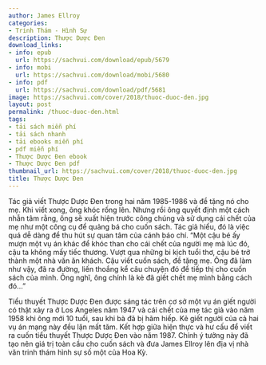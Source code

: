 ```yaml
---
author: James Ellroy
categories:
- Trinh Thám - Hình Sự
description: Thược Dược Đen
download_links:
- info: epub
  url: https://sachvui.com/download/epub/5679
- info: mobi
  url: https://sachvui.com/download/mobi/5680
- info: pdf
  url: https://sachvui.com/download/pdf/5681
image: https://sachvui.com/cover/2018/thuoc-duoc-den.jpg
layout: post
permalink: /thuoc-duoc-den.html
tags:
- tải sách miễn phí
- tải sách nhanh
- tải ebooks miễn phí
- pdf miễn phí
- Thược Dược Đen ebook
- Thược Dược Đen pdf
thumbnail_url: https://sachvui.com/cover/2018/thuoc-duoc-den.jpg
title: Thược Dược Đen
---
```


 <div class="item-desc text-justify"> <p>Tác giả viết Thược Dược Đen trong hai năm 1985-1986 và đề tặng nó cho mẹ. Khi viết xong, ông khóc rống lên. Nhưng rồi ông quyết định một cách nhẫn tâm rằng, ông sẽ xuất hiện trước công chúng và sử dụng cái chết của mẹ như một công cụ để quảng bá cho cuốn sách. Tác giả hiểu, đó là việc quá dễ dàng để thu hút sự quan tâm của cánh báo chí. “Một cậu bé ấy mượn một vụ án khác để khóc than cho cái chết của người mẹ mà lúc đó, cậu ta không mấy tiếc thương. Vượt qua những bi kịch tuổi thơ, cậu bé trở thành một nhà văn ăn khách. Cậu viết cuốn sách, đề tặng mẹ. Ông đã làm như vậy, đã ra đường, liến thoắng kể câu chuyện đó để tiếp thị cho cuốn sách của mình. Ông nghĩ, ông chính là kẻ đã giết chết mẹ mình bằng cách đó…”</p><p>Tiểu thuyết Thược Dược Đen được sáng tác trên cơ sở một vụ án giết người có thật xảy ra ở Los Angeles năm 1947 và cái chết của mẹ tác giả vào năm 1958 khi ông mới 10 tuổi, sau khi bà đã bị hãm hiếp. Kẻ giết người của cả hai vụ án mạng này đều lặn mất tăm. Kết hợp giữa hiện thực và hư cấu để viết ra cuốn tiểu thuyết Thược Dược Đen vào năm 1987. Chính ý tưởng này đã tạo nên giá trị toàn cầu cho cuốn sách và đưa James Ellroy lên địa vị nhà văn trinh thám hình sự số một của Hoa Kỳ.</p> </div>